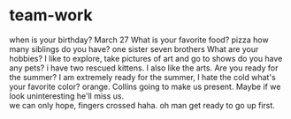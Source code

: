 # team-work
when is your birthday?
March 27
What is your favorite food?
pizza
how many siblings do you have?
one sister seven brothers
What are your hobbies?
I like to explore, take pictures of art and go to shows
do you have any pets?
i have two rescued kittens. I also like the arts.
Are you ready for the summer?
I am extremely ready for the summer, I hate the cold
what's your favorite color?
orange. Collins going to make us present. Maybe if we look uninteresting he'll miss us.  
we can only hope, fingers crossed haha.
oh man get ready to go up first.